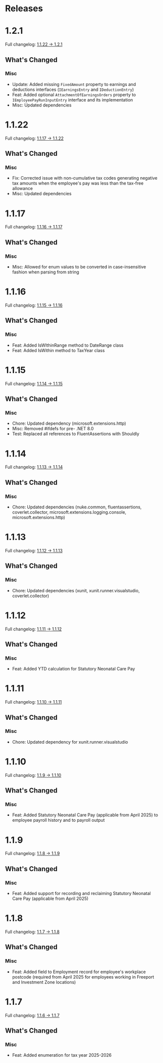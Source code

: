 # Releases

# 1.2.1

Full changelog: [1.1.22 -> 1.2.1](https://github.com/payetools/Payetools/compare/1.1.22...1.2.1)

## What's Changed

### Misc
- Update: Added missing `FixedAmount` property to earnings and deductions interfaces (`IEarningsEntry` and `IDeductionEntry`)
- Feat: Added optional `AttachmentOfEarningsOrders` property to `IEmployeePayRunInputEntry` interface and its implementation
- Misc: Updated dependencies

# 1.1.22

Full changelog: [1.1.17 -> 1.1.22](https://github.com/payetools/Payetools/compare/1.1.17...1.1.22)

## What's Changed

### Misc
- Fix: Corrected issue with non-cumulative tax codes generating negative tax amounts when the 
  employee's pay was less than the tax-free allowance
- Misc: Updated dependencies

# 1.1.17

Full changelog: [1.1.16 -> 1.1.17](https://github.com/payetools/Payetools/compare/1.1.16...1.1.17)

## What's Changed

### Misc
- Misc: Allowed for enum values to be converted in case-insensitive fashion when parsing from string

# 1.1.16

Full changelog: [1.1.15 -> 1.1.16](https://github.com/payetools/Payetools/compare/1.1.15...1.1.16)

## What's Changed

### Misc
- Feat: Added IsWIthinRange method to DateRange class
- Feat: Added IsWithin method to TaxYear class

# 1.1.15

Full changelog: [1.1.14 -> 1.1.15](https://github.com/payetools/Payetools/compare/1.1.14...1.1.15)

## What's Changed

### Misc
- Chore: Updated dependency (microsoft.extensions.http)
- Misc: Removed #ifdefs for pre- .NET 8.0
- Test: Replaced all references to FluentAssertions with Shouldly

# 1.1.14

Full changelog: [1.1.13 -> 1.1.14](https://github.com/payetools/Payetools/compare/1.1.13...1.1.14)

## What's Changed

### Misc
- Chore: Updated dependencies (nuke.common, fluentassertions, coverlet.collector, microsoft.extensions.logging.console, microsoft.extensions.http)

# 1.1.13

Full changelog: [1.1.12 -> 1.1.13](https://github.com/payetools/Payetools/compare/1.1.12...1.1.13)

## What's Changed

### Misc
- Chore: Updated dependencies (xunit, xunit.runner.visualstudio, coverlet.collector)

# 1.1.12

Full changelog: [1.1.11 -> 1.1.12](https://github.com/payetools/Payetools/compare/1.1.11...1.1.12)

## What's Changed

### Misc
- Feat: Added YTD calculation for Statutory Neonatal Care Pay

# 1.1.11

Full changelog: [1.1.10 -> 1.1.11](https://github.com/payetools/Payetools/compare/1.1.10...1.1.11)

## What's Changed

### Misc
- Chore: Updated dependency for xunit.runner.visualstudio

# 1.1.10

Full changelog: [1.1.9 -> 1.1.10](https://github.com/payetools/Payetools/compare/1.1.9...1.1.10)

## What's Changed

### Misc
- Feat: Added Statutory Neonatal Care Pay (applicable from April 2025) to employee payroll history
and to payroll output

# 1.1.9

Full changelog: [1.1.8 -> 1.1.9](https://github.com/payetools/Payetools/compare/1.1.8...1.1.9)

## What's Changed

### Misc
- Feat: Added support for recording and reclaiming Statutory Neonatal Care Pay (applicable from
April 2025)

# 1.1.8

Full changelog: [1.1.7 -> 1.1.8](https://github.com/payetools/Payetools/compare/1.1.7...1.1.8)

## What's Changed

### Misc
- Feat: Added field to Employment record for employee's workplace postcode (required from April 2025 for employees
working in Freeport and Investment Zone locations)

# 1.1.7

Full changelog: [1.1.6 -> 1.1.7](https://github.com/payetools/Payetools/compare/1.1.6...1.1.7)

## What's Changed

### Misc
- Feat: Added enumeration for tax year 2025-2026